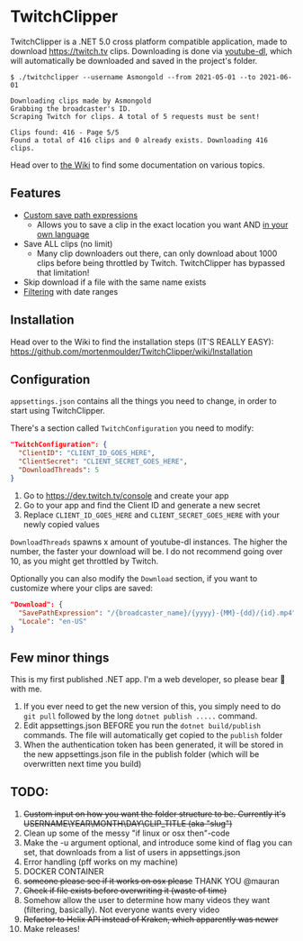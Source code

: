 ﻿# TwitchClipper
TwitchClipper is a .NET 5.0 cross platform compatible application, made to download https://twitch.tv clips. Downloading is done via [youtube-dl](https://yt-dl.org/), which will automatically be downloaded and saved in the project's folder.

```
$ ./twitchclipper --username Asmongold --from 2021-05-01 --to 2021-06-01

Downloading clips made by Asmongold
Grabbing the broadcaster's ID.
Scraping Twitch for clips. A total of 5 requests must be sent!

Clips found: 416 - Page 5/5
Found a total of 416 clips and 0 already exists. Downloading 416 clips.
```

Head over to [the Wiki](https://github.com/mortenmoulder/TwitchClipper/wiki) to find some documentation on various topics.

## Features
* [Custom save path expressions](https://github.com/mortenmoulder/TwitchClipper/wiki/Custom-save-expressions)
  * Allows you to save a clip in the exact location you want AND [in your own language](https://github.com/mortenmoulder/TwitchClipper/wiki/Language-support)
* Save ALL clips (no limit)
  * Many clip downloaders out there, can only download about 1000 clips before being throttled by Twitch. TwitchClipper has bypassed that limitation!
* Skip download if a file with the same name exists
* [Filtering](https://github.com/mortenmoulder/TwitchClipper/wiki/Command-line-arguments) with date ranges

## Installation
Head over to the Wiki to find the installation steps (IT'S REALLY EASY): https://github.com/mortenmoulder/TwitchClipper/wiki/Installation

## Configuration
`appsettings.json` contains all the things you need to change, in order to start using TwitchClipper.

There's a section called `TwitchConfiguration` you need to modify:

```json
"TwitchConfiguration": {
  "ClientID": "CLIENT_ID_GOES_HERE",
  "ClientSecret": "CLIENT_SECRET_GOES_HERE",
  "DownloadThreads": 5
}
```

1. Go to https://dev.twitch.tv/console and create your app
2. Go to your app and find the Client ID and generate a new secret
3. Replace `CLIENT_ID_GOES_HERE` and `CLIENT_SECRET_GOES_HERE` with your newly copied values

`DownloadThreads` spawns x amount of youtube-dl instances. The higher the number, the faster your download will be. I do not recommend going over 10, as you might get throttled by Twitch.

Optionally you can also modify the `Download` section, if you want to customize where your clips are saved:

```json
"Download": {
  "SavePathExpression": "/{broadcaster_name}/{yyyy}-{MM}-{dd}/{id}.mp4",
  "Locale": "en-US"
}
```

## Few minor things
This is my first published .NET app. I'm a web developer, so please bear 🐻 with me.

1. If you ever need to get the new version of this, you simply need to do `git pull` followed by the long `dotnet publish .....` command.
2. Edit appsettings.json BEFORE you run the `dotnet build/publish` commands. The file will automatically get copied to the `publish` folder
3. When the authentication token has been generated, it will be stored in the new appsettings.json file in the publish folder (which will be overwritten next time you build)

## TODO:
1. ~~Custom input on how you want the folder structure to be. Currently it's USERNAME\YEAR\MONTH\DAY\CLIP_TITLE (aka "slug")~~
2. Clean up some of the messy "if linux or osx then"-code
3. Make the -u argument optional, and introduce some kind of flag you can set, that downloads from a list of users in appsettings.json
4. Error handling (pff works on my machine)
5. DOCKER CONTAINER
6. ~~someone please see if it works on osx please~~ THANK YOU @mauran
7. ~~Check if file exists before overwriting it (waste of time)~~
8. Somehow allow the user to determine how many videos they want (filtering, basically). Not everyone wants every video
9. ~~Refactor to Helix API instead of Kraken, which apparently was newer~~
10. Make releases!
